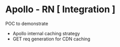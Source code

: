 # Apollo - RN [ Integration ]

POC to demonstrate 
- Apollo internal caching strategy 
- GET req generation for CDN caching

